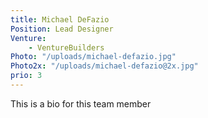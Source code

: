 ```yaml
---
title: Michael DeFazio
Position: Lead Designer
Venture:
    - VentureBuilders
Photo: "/uploads/michael-defazio.jpg"
Photo2x: "/uploads/michael-defazio@2x.jpg"
prio: 3
---
```


This is a bio for this team member
